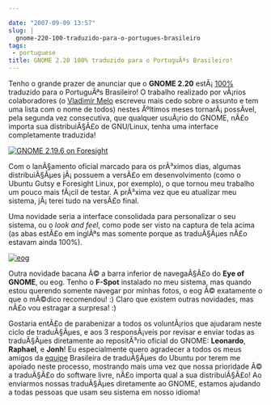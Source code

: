 ```yaml
---

date: "2007-09-09 13:57"
slug: |
  gnome-220-100-traduzido-para-o-portugues-brasileiro
tags:
 - portuguese
title: GNOME 2.20 100% traduzido para o PortuguÃªs Brasileiro!
---
```


Tenho o grande prazer de anunciar que o **GNOME 2.20**
estÃ¡ [100%](http://l10n.gnome.org/languages/pt_BR) traduzido para o
PortuguÃªs Brasileiro! O trabalho realizado por vÃ¡rios colaboradores (o
[Vladimir Melo](http://vladimirmelo.wordpress.com/) escreveu mais cedo
sobre o assunto e tem uma lista com o nome de todos) nestes Ãºltimos
meses tornarÃ¡ possÃ­vel, pela segunda vez consecutiva, que qualquer
usuÃ¡rio do GNOME, nÃ£o importa sua distribuiÃ§Ã£o de GNU/Linux, tenha
uma interface completamente traduzida!

[![GNOME 2.19.6 on
Foresight](http://farm2.static.flickr.com/1180/1262707486_0b4ef944b5.jpg)](http://www.flickr.com/photos/ogmaciel/1262707486/)

Com o lanÃ§amento oficial marcado para os prÃ³ximos dias, algumas
distribuiÃ§Ãµes jÃ¡ possuem a versÃ£o em desenvolvimento (como o Ubuntu
Gutsy e Foresight Linux, por exemplo), o que tornou meu trabalho um
pouco mais fÃ¡cil de testar. A prÃ³xima vez que eu atualizar meu
sistema, jÃ¡ terei tudo na versÃ£o final.

Uma novidade seria a interface consolidada para personalizar o seu
sistema, ou o *look and feel*, como pode ser visto na captura de tela
acima (as abas estÃ£o em inglÃªs mas somente porque as traduÃ§Ãµes nÃ£o
estavam ainda 100%).

[![eog](http://farm2.static.flickr.com/1142/1323479551_2fffa06e90.jpg)](http://www.flickr.com/photos/ogmaciel/1323479551/)

Outra novidade bacana Ã© a barra inferior de navegaÃ§Ã£o do **Eye of
GNOME**, ou eog. Tenho o **F-Spot** instalado no meu sistema, mas quando
estou querendo somente navegar por minhas fotos, o eog Ã© exatamente o
que o mÃ©dico recomendou! :) Claro que existem outras novidades, mas
nÃ£o vou estragar a surpresa! :)

Gostaria entÃ£o de parabenizar a todos os voluntÃ¡rios que ajudaram
neste ciclo de traduÃ§Ãµes, e aos 3 responsÃ¡veis por revisar e enviar
todas as traduÃ§Ãµes diretamente ao repositÃ³rio oficial do GNOME:
**Leonardo**, **Raphael**, e **Jonh**! Eu especialmente quero agradecer
a todos os meus amigos da
[equipe](https://launchpad.net/~ubuntu-l10n-pt-br) Brasileira de
traduÃ§Ãµes do Ubuntu por terem me apoiado neste processo, mostrando
mais uma vez que nossa prioridade Ã© a traduÃ§Ã£o do software livre,
nÃ£o importa qual a sua distribuiÃ§Ã£o! Ao enviarmos nossas traduÃ§Ãµes
diretamente ao GNOME, estamos ajudando a todas pessoas que usam seu
sistema em nosso idioma!
